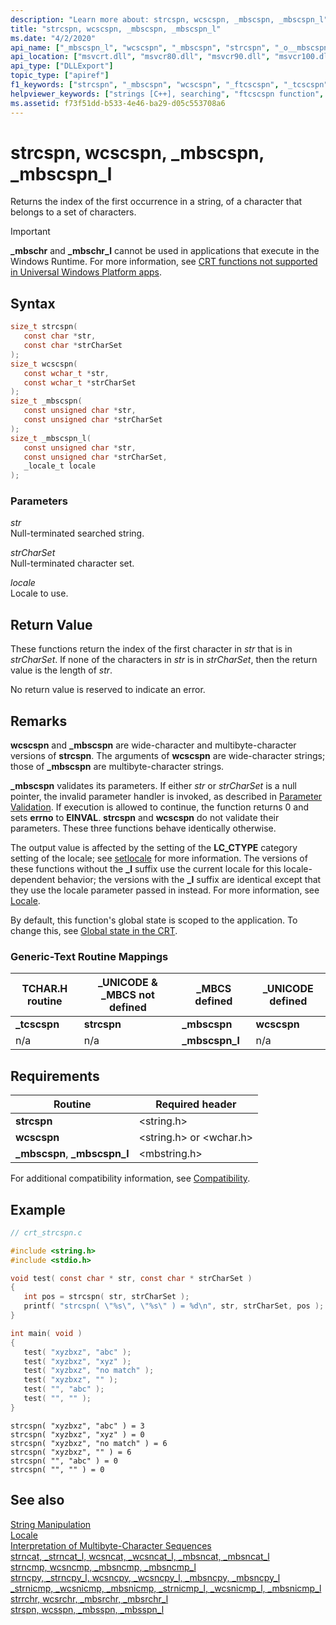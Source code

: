 ```yaml
---
description: "Learn more about: strcspn, wcscspn, _mbscspn, _mbscspn_l"
title: "strcspn, wcscspn, _mbscspn, _mbscspn_l"
ms.date: "4/2/2020"
api_name: ["_mbscspn_l", "wcscspn", "_mbscspn", "strcspn", "_o__mbscspn", "_o__mbscspn_l"]
api_location: ["msvcrt.dll", "msvcr80.dll", "msvcr90.dll", "msvcr100.dll", "msvcr100_clr0400.dll", "msvcr110.dll", "msvcr110_clr0400.dll", "msvcr120.dll", "msvcr120_clr0400.dll", "ucrtbase.dll", "api-ms-win-crt-multibyte-l1-1-0.dll", "api-ms-win-crt-string-l1-1-0.dll", "api-ms-win-crt-private-l1-1-0.dll"]
api_type: ["DLLExport"]
topic_type: ["apiref"]
f1_keywords: ["strcspn", "_mbscspn", "wcscspn", "_ftcscspn", "_tcscspn"]
helpviewer_keywords: ["strings [C++], searching", "ftcscspn function", "strcspn function", "_mbscspn function", "mbscspn_l function", "wcscspn function", "tcscspn function", "_ftcscspn function", "_mbscspn_l function", "mbscspn function", "_tcscspn function"]
ms.assetid: f73f51dd-b533-4e46-ba29-d05c553708a6
---
```

# strcspn, wcscspn, _mbscspn, _mbscspn_l

Returns the index of the first occurrence in a string, of a character that belongs to a set of characters.

> [!IMPORTANT]
> **_mbschr** and **_mbschr_l** cannot be used in applications that execute in the Windows Runtime. For more information, see [CRT functions not supported in Universal Windows Platform apps](../../cppcx/crt-functions-not-supported-in-universal-windows-platform-apps.md).

## Syntax

```C
size_t strcspn(
   const char *str,
   const char *strCharSet
);
size_t wcscspn(
   const wchar_t *str,
   const wchar_t *strCharSet
);
size_t _mbscspn(
   const unsigned char *str,
   const unsigned char *strCharSet
);
size_t _mbscspn_l(
   const unsigned char *str,
   const unsigned char *strCharSet,
   _locale_t locale
);
```

### Parameters

*str*<br/>
Null-terminated searched string.

*strCharSet*<br/>
Null-terminated character set.

*locale*<br/>
Locale to use.

## Return Value

These functions return the index of the first character in *str* that is in *strCharSet*. If none of the characters in *str* is in *strCharSet*, then the return value is the length of *str*.

No return value is reserved to indicate an error.

## Remarks

**wcscspn** and **_mbscspn** are wide-character and multibyte-character versions of **strcspn**. The arguments of **wcscspn** are wide-character strings; those of **_mbscspn** are multibyte-character strings.

**_mbscspn** validates its parameters. If either *str* or *strCharSet* is a null pointer, the invalid parameter handler is invoked, as described in [Parameter Validation](../../c-runtime-library/parameter-validation.md). If execution is allowed to continue, the function returns 0 and sets **errno** to **EINVAL**. **strcspn** and **wcscspn** do not validate their parameters. These three functions behave identically otherwise.

The output value is affected by the setting of the **LC_CTYPE** category setting of the locale; see [setlocale](setlocale-wsetlocale.md) for more information. The versions of these functions without the **_l** suffix use the current locale for this locale-dependent behavior; the versions with the **_l** suffix are identical except that they use the locale parameter passed in instead. For more information, see [Locale](../../c-runtime-library/locale.md).

By default, this function's global state is scoped to the application. To change this, see [Global state in the CRT](../global-state.md).

### Generic-Text Routine Mappings

|TCHAR.H routine|_UNICODE & _MBCS not defined|_MBCS defined|_UNICODE defined|
|---------------------|------------------------------------|--------------------|-----------------------|
|**_tcscspn**|**strcspn**|**_mbscspn**|**wcscspn**|
|n/a|n/a|**_mbscspn_l**|n/a|

## Requirements

|Routine|Required header|
|-------------|---------------------|
|**strcspn**|\<string.h>|
|**wcscspn**|\<string.h> or \<wchar.h>|
|**_mbscspn**, **_mbscspn_l**|\<mbstring.h>|

For additional compatibility information, see [Compatibility](../../c-runtime-library/compatibility.md).

## Example

```C
// crt_strcspn.c

#include <string.h>
#include <stdio.h>

void test( const char * str, const char * strCharSet )
{
   int pos = strcspn( str, strCharSet );
   printf( "strcspn( \"%s\", \"%s\" ) = %d\n", str, strCharSet, pos );
}

int main( void )
{
   test( "xyzbxz", "abc" );
   test( "xyzbxz", "xyz" );
   test( "xyzbxz", "no match" );
   test( "xyzbxz", "" );
   test( "", "abc" );
   test( "", "" );
}
```

```Output
strcspn( "xyzbxz", "abc" ) = 3
strcspn( "xyzbxz", "xyz" ) = 0
strcspn( "xyzbxz", "no match" ) = 6
strcspn( "xyzbxz", "" ) = 6
strcspn( "", "abc" ) = 0
strcspn( "", "" ) = 0
```

## See also

[String Manipulation](../../c-runtime-library/string-manipulation-crt.md)<br/>
[Locale](../../c-runtime-library/locale.md)<br/>
[Interpretation of Multibyte-Character Sequences](../../c-runtime-library/interpretation-of-multibyte-character-sequences.md)<br/>
[strncat, _strncat_l, wcsncat, _wcsncat_l, _mbsncat, _mbsncat_l](strncat-strncat-l-wcsncat-wcsncat-l-mbsncat-mbsncat-l.md)<br/>
[strncmp, wcsncmp, _mbsncmp, _mbsncmp_l](strncmp-wcsncmp-mbsncmp-mbsncmp-l.md)<br/>
[strncpy, _strncpy_l, wcsncpy, _wcsncpy_l, _mbsncpy, _mbsncpy_l](strncpy-strncpy-l-wcsncpy-wcsncpy-l-mbsncpy-mbsncpy-l.md)<br/>
[_strnicmp, _wcsnicmp, _mbsnicmp, _strnicmp_l, _wcsnicmp_l, _mbsnicmp_l](strnicmp-wcsnicmp-mbsnicmp-strnicmp-l-wcsnicmp-l-mbsnicmp-l.md)<br/>
[strrchr, wcsrchr, _mbsrchr, _mbsrchr_l](strrchr-wcsrchr-mbsrchr-mbsrchr-l.md)<br/>
[strspn, wcsspn, _mbsspn, _mbsspn_l](strspn-wcsspn-mbsspn-mbsspn-l.md)<br/>
